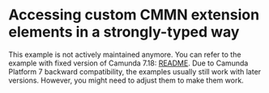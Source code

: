 # Accessing custom CMMN extension elements in a strongly-typed way

This example is not actively maintained anymore. You can refer to the example with fixed version of Camunda 7.18:
[README](https://github.com/camunda/camunda-bpm-examples/blob/7.18/cmmn-model-api/typed-custom-elements/README.md).
Due to Camunda Platform 7 backward compatibility, the examples usually still work with later versions. However, you
might need to adjust them to make them work.
